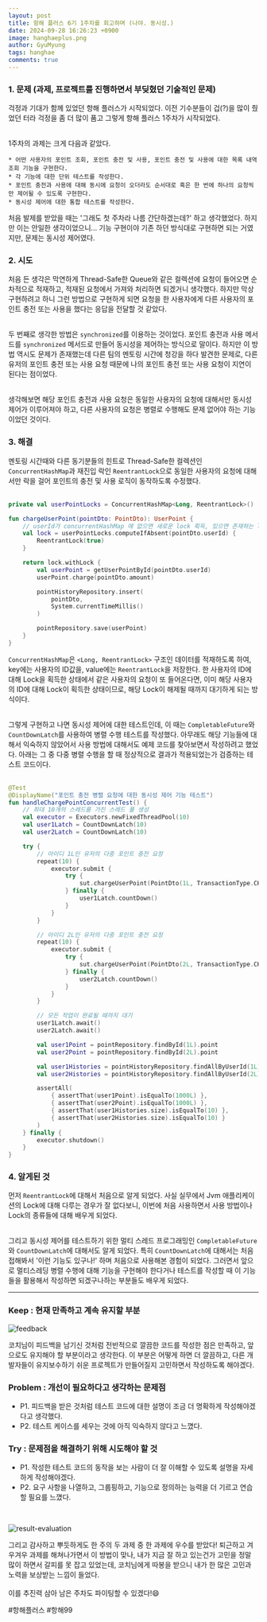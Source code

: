 ```yaml
---
layout:	post
title: 항해 플러스 6기 1주차를 회고하며 (나야. 동시성.)
date: 2024-09-28 16:26:23 +0900
image: hanghaeplus.png
author: GyuMyung
tags: hanghae
comments: true
---
```


### 1. 문제 **(과제, 프로젝트를 진행하면서 부딪혔던 기술적인 문제)**

걱정과 기대가 함께 있었던 항해 플러스가 시작되었다. 이전 기수분들이 겁(?)을 많이 줬었던 터라 걱정을 좀 더 많이 품고 그렇게 항해 플러스 1주차가 시작되었다. <br/><br/>

1주차의 과제는 크게 다음과 같았다. <br/>

```
* 어떤 사용자의 포인트 조회, 포인트 충전 및 사용, 포인트 충전 및 사용에 대한 목록 내역 조회 기능을 구현한다.
* 각 기능에 대한 단위 테스트를 작성한다.
* 포인트 충전과 사용에 대해 동시에 요청이 오더라도 순서대로 혹은 한 번에 하나의 요청씩만 제어될 수 있도록 구현한다.
* 동시성 제어에 대한 통합 테스트를 작성한다.
```

처음 발제를 받았을 때는 '그래도 첫 주차라 나름 간단하겠는데?' 하고 생각했었다. 하지만 이는 안일한 생각이었으니... 기능 구현이야 기존 하던 방식대로 구현하면 되는 거였지만, 문제는 동시성 제어였다.

### **2. 시도**

처음 든 생각은 막연하게 Thread-Safe한 Queue와 같은 컬렉션에 요청이 들어오면 순차적으로 적재하고, 적재된 요청에서 가져와 처리하면 되겠거니 생각했다. 하지만 막상 구현하려고 하니 그런 방법으로 구현하게 되면 요청을 한 사용자에게 다른 사용자의 포인트 충전 또는 사용을 했다는 응답을 전달할 것 같았다. <br/><br/>

두 번째로 생각한 방법은 `synchronized`를 이용하는 것이었다. 포인트 충전과 사용 메서드를 `synchronized` 메서드로 만들어 동시성을 제어하는 방식으로 말이다. 하지만 이 방법 역시도 문제가 존재했는데 다른 팀의 멘토링 시간에 청강을 하다 발견한 문제로, 다른 유저의 포인트 충전 또는 사용 요청 때문에 나의 포인트 충전 또는 사용 요청이 지연이 된다는 점이었다. <br/><br/>

생각해보면 해당 포인트 충전과 사용 요청은 동일한 사용자의 요청에 대해서만 동시성 제어가 이루어져야 하고, 다른 사용자의 요청은 병렬로 수행해도 문제 없어야 하는 기능이었던 것이다.

### **3. 해결**

멘토링 시간때와 다른 동기분들의 힌트로 Thread-Safe한 컬렉션인 `ConcurrentHashMap`과 재진입 락인 `ReentrantLock`으로 동일한 사용자의 요청에 대해서만 락을 걸어 포인트의 충전 및 사용 로직이 동작하도록 수정했다. <br/><br/>

```kotlin
private val userPointLocks = ConcurrentHashMap<Long, ReentrantLock>()

fun chargeUserPoint(pointDto: PointDto): UserPoint {
    // userId가 concurrentHashMap 에 없으면 새로운 lock 획득, 있으면 존재하는 lock 가져옴
    val lock = userPointLocks.computeIfAbsent(pointDto.userId) {
        ReentrantLock(true)
    }

    return lock.withLock {
        val userPoint = getUserPointById(pointDto.userId)
        userPoint.charge(pointDto.amount)

        pointHistoryRepository.insert(
            pointDto,
            System.currentTimeMillis()
        )

        pointRepository.save(userPoint)
    }
}
```

`ConcurrentHashMap`은 `<Long, ReentrantLock>` 구조인 데이터를 적재하도록 하여, key에는 사용자의 ID값을, value에는 `ReentrantLock`을 저장한다. 한 사용자의 ID에 대해 Lock을 획득한 상태에서 같은 사용자의 요청이 또 들어온다면, 이미 해당 사용자의 ID에 대해 Lock이 획득한 상태이므로, 해당 Lock이 해제될 때까지 대기하게 되는 방식이다. <br/><br/>

그렇게 구현하고 나면 동시성 제어에 대한 테스트인데, 이 때는 `CompletableFuture`와 `CountDownLatch`를 사용하여 병렬 수행 테스트를 작성했다. 아무래도 해당 기능들에 대해서 익숙하지 않았어서 사용 방법에 대해서도 예제 코드를 찾아보면서 작성하려고 했었다. 아래는 그 중 다중 병렬 수행을 할 때 정상적으로 결과가 적용되었는가 검증하는 테스트 코드이다. <br/><br/>

```kotlin
@Test
@DisplayName("포인트 충전 병렬 요청에 대한 동시성 제어 기능 테스트")
fun handleChargePointConcurrentTest() {
    // 최대 10개의 스레드를 가진 스레드 풀 생성
    val executor = Executors.newFixedThreadPool(10)
    val user1Latch = CountDownLatch(10)
    val user2Latch = CountDownLatch(10)

    try {
        // 아이디 1L인 유저의 다중 포인트 충전 요청
        repeat(10) {
            executor.submit {
                try {
                    sut.chargeUserPoint(PointDto(1L, TransactionType.CHARGE, 100L))
                } finally {
                    user1Latch.countDown()
                }
            }
        }

        // 아이디 2L인 유저의 다중 포인트 충전 요청
        repeat(10) {
            executor.submit {
                try {
                    sut.chargeUserPoint(PointDto(2L, TransactionType.CHARGE, 100L))
                } finally {
                    user2Latch.countDown()
                }
            }
        }

        // 모든 작업이 완료될 때까지 대기
        user1Latch.await()
        user2Latch.await()

        val user1Point = pointRepository.findById(1L).point
        val user2Point = pointRepository.findById(2L).point

        val user1Histories = pointHistoryRepository.findAllByUserId(1L)
        val user2Histories = pointHistoryRepository.findAllByUserId(2L)

        assertAll(
            { assertThat(user1Point).isEqualTo(1000L) },
            { assertThat(user2Point).isEqualTo(1000L) },
            { assertThat(user1Histories.size).isEqualTo(10) },
            { assertThat(user2Histories.size).isEqualTo(10) }
        )
    } finally {
        executor.shutdown()
    }
}
```

### **4. 알게된 것**

먼저 `ReentrantLock`에 대해서 처음으로 알게 되었다. 사실 실무에서 Jvm 애플리케이션의 Lock에 대해 다루는 경우가 잘 없다보니, 이번에 처음 사용하면서 사용 방법이나 Lock의 종류들에 대해 배우게 되었다. <br/><br/>

그리고 동시성 제어를 테스트하기 위한 멀티 스레드 프로그래밍인 `CompletableFuture`와 `CountDownLatch`에 대해서도 알게 되었다. 특히 `CountDownLatch`에 대해서는 처음 접해봐서 '이런 기능도 있구나!' 하며 처음으로 사용해본 경험이 되었다. 그러면서 앞으로 멀티스레딩 병렬 수행에 대해 기능을 구현해야 한다거나 테스트를 작성할 때 이 기능들을 활용해서 작성하면 되겠구나하는 부분들도 배우게 되었다.

---

### **Keep : 현재 만족하고 계속 유지할 부분**

![feedback](https://github.com/user-attachments/assets/8de6fe83-0e9a-4ec9-9bdc-03635326a5df)

코치님이 피드백을 남기신 것처럼 전반적으로 깔끔한 코드를 작성한 점은 만족하고, 앞으로도 유지해야 할 부분이라고 생각한다. 이 부분은 어떻게 하면 더 깔끔하고, 다른 개발자들이 유지보수하기 쉬운 프로젝트가 만들어질지 고민하면서 작성하도록 해야겠다.

### **Problem : 개선이 필요하다고 생각하는 문제점**

* P1. 피드백을 받은 것처럼 테스트 코드에 대한 설명이 조금 더 명확하게 작성해야겠다고 생각했다.
* P2. 테스트 케이스를 세우는 것에 아직 익숙하지 않다고 느꼈다.

### **Try : 문제점을 해결하기 위해 시도해야 할 것**

* P1. 작성한 테스트 코드의 동작을 보는 사람이 더 잘 이해할 수 있도록 설명을 자세하게 작성해야겠다.
* P2. 요구 사항을 나열하고, 그룹핑하고, 기능으로 정의하는 능력을 더 기르고 연습할 필요를 느꼈다.

<br/>

![result-evaluation](https://github.com/user-attachments/assets/fc2ab435-74e8-4a7f-8c11-ce9f095f5c7e)

그리고 감사하고 뿌듯하게도 한 주의 두 과제 중 한 과제에 우수를 받았다! 퇴근하고 겨우겨우 과제를 해쳐나가면서 이 방법이 맞나, 내가 지금 잘 하고 있는건가 고민을 정말 많이 하면서 갈피를 못 잡고 있었는데, 코치님에게 따봉을 받으니 내가 한 많은 고민과 노력을 보상받는 느낌이 들었다. <br/><br/>
이를 추진력 삼아 남은 주차도 파이팅할 수 있겠다!😄

#항해플러스 #항해99
